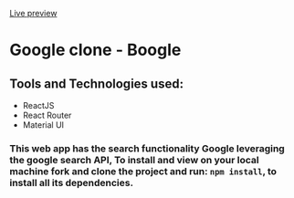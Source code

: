 [Live preview](https://boogle-777.web.app/)

# Google clone - Boogle

## Tools and Technologies used: 
  - ReactJS
  - React Router
  - Material UI
  
### This web app has the search functionality Google leveraging the google search API, To install and view on your local machine fork and clone the project and run: <code>npm install</code>, to install all its dependencies.


